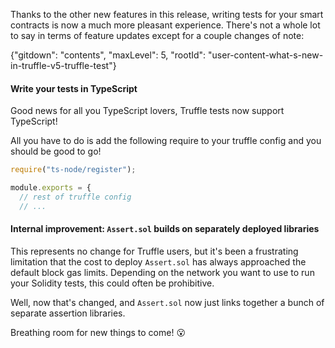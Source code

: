 Thanks to the other new features in this release, writing tests for your smart
contracts is now a much more pleasant experience. There's not a whole lot to
say in terms of feature updates except for a couple changes of note:

{"gitdown": "contents", "maxLevel": 5, "rootId": "user-content-what-s-new-in-truffle-v5-truffle-test"}

#### Write your tests in TypeScript

Good news for all you TypeScript lovers, Truffle tests now support TypeScript!

All you have to do is add the following require to your truffle config and you should be good to go!

```javascript
require("ts-node/register");

module.exports = {
  // rest of truffle config
  // ...
```


#### Internal improvement: `Assert.sol` builds on separately deployed libraries

This represents no change for Truffle users, but it's been a frustrating
limitation that the cost to deploy `Assert.sol` has always approached the
default block gas limits. Depending on the network you want to use to run your
Solidity tests, this could often be prohibitive.

Well, now that's changed, and `Assert.sol` now just links together a bunch of
separate assertion libraries.

Breathing room for new things to come! :open_mouth:
